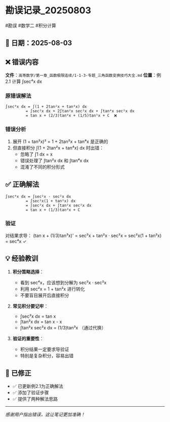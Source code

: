 # 勘误记录_20250803

#勘误 #数学二 #积分计算

## 📅 日期：2025-08-03

## ❌ 错误内容

**文件**：`高等数学/第一章_函数极限连续/1-1-3-专题_三角函数变换技巧大全.md`
**位置**：例2.1 计算 ∫sec⁴x dx

### 原错误解法
```
∫sec⁴x dx = ∫(1 + 2tan²x + tan⁴x) dx
         = ∫sec²x dx + 2∫tan²x sec²x dx + ∫tan⁴x sec²x dx
         = tan x + (2/3)tan³x + (1/5)tan⁵x + C  ❌
```

### 错误分析
1. 展开 (1 + tan²x)² = 1 + 2tan²x + tan⁴x 是正确的
2. 但直接积分 ∫(1 + 2tan²x + tan⁴x) dx 时出错：
   - 忽略了 ∫1 dx = x
   - 错误处理了 ∫tan²x dx 和 ∫tan⁴x dx
   - 混淆了不同的积分形式

## ✅ 正确解法

```
∫sec⁴x dx = ∫sec²x · sec²x dx
         = ∫sec²x(1 + tan²x) dx
         = ∫sec²x dx + ∫tan²x sec²x dx
         = tan x + (1/3)tan³x + C
```

### 验证
对结果求导：
(tan x + (1/3)tan³x)' = sec²x + tan²x · sec²x 
                     = sec²x(1 + tan²x) 
                     = sec⁴x ✓

## 💡 经验教训

1. **积分策略选择**：
   - 看到 sec⁴x，应该想到分解为 sec²x · sec²x
   - 利用 sec²x = 1 + tan²x 进行转化
   - 不要盲目展开后直接积分

2. **常见积分要记牢**：
   - ∫sec²x dx = tan x
   - ∫tan²x dx = tan x - x
   - ∫tan²x sec²x dx = (1/3)tan³x （通过代换）

3. **验证的重要性**：
   - 积分结果一定要求导验证
   - 特别是复杂积分，容易出错

## 🔧 已修正
- ✅ 已更新例2.1为正确解法
- ✅ 添加了验证步骤
- ✅ 提供了两种解法思路

---
*感谢用户指出错误，这让笔记更加准确！*
